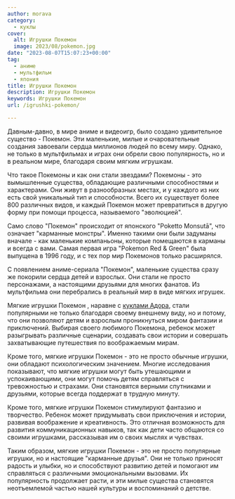 ```yaml
---
author: morava
category:
  - куклы
cover:
  alt: Игрушки Покемон
  image: 2023/08/pokemon.jpg
date: "2023-08-07T15:07:23+00:00"
tag:
  - аниме
  - мультфильм
  - япония
title: Игрушки Покемон
description: Игрушки Покемон
keywords: Игрушки Покемон
url: /igrushki-pokemon/

---
```

Давным\-давно, в мире аниме и видеоигр, было создано удивительное существо \- Покемон. Эти маленькие, милые и очаровательные создания завоевали сердца миллионов людей по всему миру. Однако, не только в мультфильмах и играх они обрели свою популярность, но и в реальном мире, благодаря своим мягким игрушкам.

Что такое Покемоны и как они стали звездами? Покемоны \- это вымышленные существа, обладающие различными способностями и характерами. Они живут в разнообразных местах, и у каждого из них есть свой уникальный тип и способности. Всего их существует более 800 различных видов, и каждый Покемон может превратиться в другую форму при помощи процесса, называемого "эволюцией".

Само слово "Покемон" происходит от японского "Poketto Monsutā", что означает "карманные монстры". Именно такими они были задуманы вначале - как маленькие компаньоны, которые помещаются в карманы и всегда с вами. Самая первая игра "Pokemon Red & Green" была выпущена в 1996 году, и с тех пор мир Покемонов только расширялся.

С появлением аниме-сериала "Покемон", маленькие существа сразу же покорили сердца детей и взрослых. Они стали не просто персонажами, а настоящими друзьями для многих фанатов. Из мультфильма они перебрались в реальный мир в виде мягких игрушек.

Мягкие игрушки Покемон , наравне с [куклами Адора](https://www.adora.ru/kukla-adora/573/), стали популярными не только благодаря своему внешнему виду, но и потому, что они позволяют детям и взрослым проникнуться миром фантазии и приключений. Выбирая своего любимого Покемона, ребенок может разыгрывать различные сценарии, создавать свои истории и совершать захватывающие путешествия по воображаемым мирам.

Кроме того, мягкие игрушки Покемон \- это не просто обычные игрушки, они обладают психологическим значением. Многие исследования показывают, что мягкие игрушки могут быть утешающими и успокаивающими, они могут помочь детям справляться с тревожностью и страхами. Они становятся верными спутниками и друзьями, которые всегда поддержат в трудную минуту.

Кроме того, мягкие игрушки Покемон стимулируют фантазию и творчество. Ребенок может придумывать свои приключения и истории, развивая воображение и креативность. Это отличная возможность для развития коммуникационных навыков, так как дети часто общаются со своими игрушками, рассказывая им о своих мыслях и чувствах.

Таким образом, мягкие игрушки Покемон \- это не просто популярные игрушки, но и настоящие "карманные друзья". Они не только приносят радость и улыбки, но и способствуют развитию детей и помогают им справляться с различными эмоциональными вызовами. Их популярность продолжает расти, и эти милые существа становятся неотъемлемой частью нашей культуры и воспоминаний о детстве.
